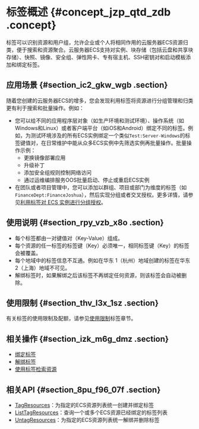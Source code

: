 # 标签概述 {#concept_jzp_qtd_zdb .concept}

标签可以识别资源和用户组，允许企业或个人将相同作用的云服务器ECS资源归类，便于搜索和资源聚合。云服务器ECS支持对实例、块存储（包括云盘和共享块存储）、快照、镜像、安全组、弹性网卡、专有宿主机、SSH密钥对和启动模板添加和绑定标签。

## 应用场景 {#section_ic2_gkw_wgb .section}

随着您创建的云服务器ECS的增多，您会发现利用标签将资源进行分组管理和归类更有利于搜索和批量操作。例如：

-   您可以给不同的应用程序层对象（如生产环境和测试环境）、操作系统（如Windows和Linux）或者客户端平台（如iOS和Android）绑定不同的标签。例如，为测试环境涉及的所有ECS实例绑定一个类似`Test:Server-Windows`的标签键值对，在日常维护中能从众多ECS实例中先筛选实例再批量操作。批量操作示例：
    -   更换镜像部署应用
    -   升级补丁
    -   添加安全组规则控制网络访问
    -   通过运维编排服务OOS批量启动、停止或重启ECS实例
-   在团队或者项目管理中，您可以添加以群组、项目或部门为维度的标签（如`FinanceDept:FinanceJoshua`），然后实现分组或者交叉授权。更多详情，请参见[利用标签对 ECS 实例进行分组授权](../../../../cn.zh-CN/最佳实践/利用标签对ECS实例进行分组授权.md#)。

## 使用说明 {#section_rpy_vzb_x8o .section}

-   每个标签都由一对键值对（Key-Value）组成。
-   每个资源的任一标签的标签键（Key）必须唯一，相同标签键（Key）的标签会被覆盖。
-   每个地域中的标签信息不互通。例如在华东 1（杭州）地域创建的标签在华东 2（上海）地域不可见。
-   解绑标签时，如果解绑之后该标签不再绑定任何资源，则该标签会自动被删除。

## 使用限制 {#section_thv_l3x_1sz .section}

有关标签的使用限制及配额，请参见[使用限制](../../../../cn.zh-CN/产品简介/使用限制.md#TagsQuota)标签章节。

## 相关操作 {#section_izk_m6g_dmz .section}

-   [绑定标签](cn.zh-CN/标签与资源/标签/绑定标签.md#)
-   [解绑标签](cn.zh-CN/标签与资源/标签/解绑标签.md#)
-   [使用标签检索资源](cn.zh-CN/标签与资源/标签/使用标签检索资源.md#)

## 相关API {#section_8pu_f96_07f .section}

-   [TagResources](../../../../cn.zh-CN/API参考/标签/TagResources.md#)：为指定的ECS资源列表统一创建并绑定标签
-   [ListTagResources](../../../../cn.zh-CN/API参考/标签/ListTagResources.md#)：查询一个或多个ECS资源已经绑定的标签列表
-   [UntagResources](../../../../cn.zh-CN/API参考/标签/UntagResources.md#)：为指定的ECS资源列表统一解绑并删除标签

